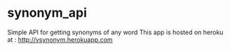 # synonym_api
Simple API for getting synonyms of any word
This app is hosted on heroku at : http://vsynonym.herokuapp.com
